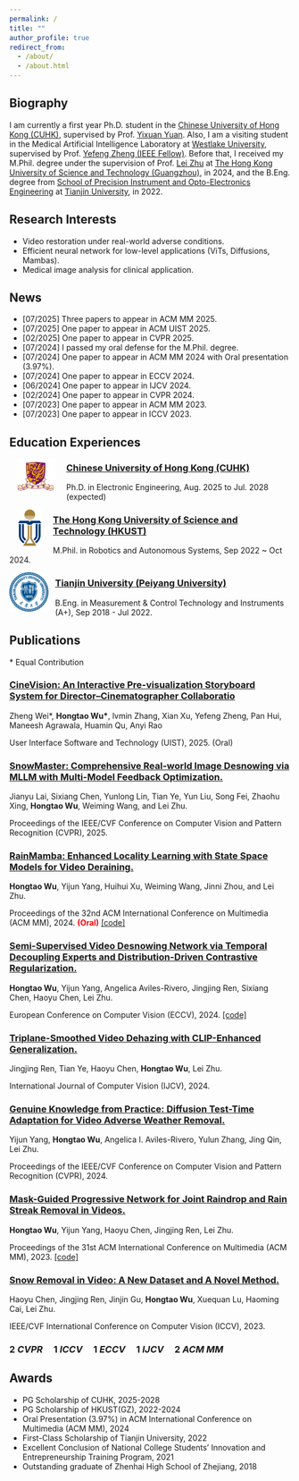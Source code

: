 ```yaml
---
permalink: /
title: ""
author_profile: true
redirect_from: 
  - /about/
  - /about.html
---
```

## Biography

I am currently a first year Ph.D. student in the [Chinese University of Hong Kong (CUHK)](https://www.cuhk.edu.hk/english/index.html), supervised by Prof. [Yixuan Yuan](https://www.ee.cuhk.edu.hk/~yxyuan/). 
Also, I am a visiting student in the Medical Artificial Intelligence Laboratory at [Westlake University](https://en.westlake.edu.cn/), supervised by Prof. [Yefeng Zheng (IEEE Fellow)](https://sites.google.com/site/yefengzheng/).
Before that, I received my M.Phil. degree under the supervision of Prof. [Lei Zhu](https://sites.google.com/site/indexlzhu/home?authuser=0) at [The Hong Kong University of Science and Technology (Guangzhou)](https://www.hkust-gz.edu.cn/), in 2024, and the B.Eng. degree from [School of Precision Instrument and Opto-Electronics Engineering](https://www.tju.edu.cn/info/1044/1251.htm) at [Tianjin University](https://www.tju.edu.cn/), in 2022.


## Research Interests

* Video restoration under real-world adverse conditions.
* Efficient neural network for low-level applications (ViTs, Diffusions, Mambas).
* Medical image analysis for clinical application.





## News

* [07/2025] Three papers to appear in ACM MM 2025.
* [07/2025] One paper to appear in ACM UIST 2025.
* [02/2025] One paper to appear in CVPR 2025.
* [07/2024] I passed my oral defense for the M.Phil. degree.
* [07/2024] One paper to appear in ACM MM 2024 with Oral presentation (3.97%).
* [07/2024] One paper to appear in ECCV 2024.
* [06/2024] One paper to appear in IJCV 2024.
* [02/2024] One paper to appear in CVPR 2024.
* [07/2023] One paper to appear in ACM MM 2023. 
* [07/2023] One paper to appear in ICCV 2023.


## Education Experiences

<p>
<img src="../images/cuhk_logo.png" width="70" style="margin-left: 12px; margin-right: 20px;" align="left" />
</p>

### [Chinese University of Hong Kong (CUHK)](https://www.cuhk.edu.hk/english/index.html)
Ph.D. in Electronic Engineering, Aug. 2025 to Jul. 2028 (expected) 



<p>
<img src="../images/HKUST_logo.png" width="43" style="margin-left: 15px; margin-right: 20px;" align="left" />
</p>

### [The Hong Kong University of Science and Technology (HKUST)](https://hkust.edu.hk/)
M.Phil. in Robotics and Autonomous Systems, Sep 2022 ~ Oct 2024.



<p>
<img src="../images/TJU_logo.png" width="70" style="margin-right: 12px;" align="left" />
</p>

### [Tianjin University (Peiyang University)](https://www.tju.edu.cn/)
B.Eng. in Measurement & Control Technology and Instruments (A+), Sep 2018 - Jul 2022.






## Publications

\* Equal Contribution

### [CineVision: An Interactive Pre-visualization Storyboard System for Director–Cinematographer Collaboratio](https://hongtao-wu.github.io/)

Zheng Wei&#42;, **Hongtao Wu&#42;**, lvmin Zhang, Xian Xu, Yefeng Zheng, Pan Hui, Maneesh Agrawala, Huamin Qu, Anyi Rao 

User Interface Software and Technology (UIST), 2025. (Oral)

### [SnowMaster: Comprehensive Real-world Image Desnowing via MLLM with Multi-Model Feedback Optimization.](https://openaccess.thecvf.com/content/CVPR2025/html/Lai_SnowMaster_Comprehensive_Real-world_Image_Desnowing_via_MLLM_with_Multi-Model_Feedback_CVPR_2025_paper.html)
  Jianyu Lai, Sixiang Chen, Yunlong Lin, Tian Ye, Yun Liu, Song Fei, Zhaohu Xing, **Hongtao Wu**, Weiming Wang, and Lei Zhu.

  Proceedings of the IEEE/CVF Conference on Computer Vision and Pattern Recognition (CVPR), 2025.

### [RainMamba: Enhanced Locality Learning with State Space Models for Video Deraining.](https://arxiv.org/abs/2407.21773)
  **Hongtao Wu**, Yijun Yang, Huihui Xu, Weiming Wang, Jinni Zhou, and Lei Zhu.

  Proceedings of the 32nd ACM International Conference on Multimedia (ACM MM), 2024. <span style="color:red;">**(Oral)**</span> [[code]](https://github.com/TonyHongtaoWu/RainMamba)


### [Semi-Supervised Video Desnowing Network via Temporal Decoupling Experts and Distribution-Driven Contrastive Regularization.](https://link.springer.com/chapter/10.1007/978-3-031-72684-2_5)
  **Hongtao Wu**, Yijun Yang, Angelica Aviles-Rivero, Jingjing Ren, Sixiang Chen, Haoyu Chen, Lei Zhu.
  
  European Conference on Computer Vision (ECCV), 2024. [[code]](https://github.com/TonyHongtaoWu/SemiVDN)

### [Triplane-Smoothed Video Dehazing with CLIP-Enhanced Generalization.](https://link.springer.com/article/10.1007/s11263-024-02161-0)
  Jingjing Ren, Tian Ye, Haoyu Chen, **Hongtao Wu**, Lei Zhu. 

  International Journal of Computer Vision (IJCV), 2024.

### [Genuine Knowledge from Practice: Diffusion Test-Time Adaptation for Video Adverse Weather Removal.](https://openaccess.thecvf.com/content/CVPR2024/html/Yang_Genuine_Knowledge_from_Practice_Diffusion_Test-Time_Adaptation_for_Video_Adverse_CVPR_2024_paper.html)
  Yijun Yang, **Hongtao Wu**, Angelica I. Aviles-Rivero, Yulun Zhang, Jing Qin, Lei Zhu.
  
  Proceedings of the IEEE/CVF Conference on Computer Vision and Pattern Recognition (CVPR), 2024.

### [Mask-Guided Progressive Network for Joint Raindrop and Rain Streak Removal in Videos.](https://dl.acm.org/doi/10.1145/3581783.3612001)
  **Hongtao Wu**, Yijun Yang, Haoyu Chen, Jingjing Ren, Lei Zhu. 
  
  Proceedings of the 31st ACM International Conference on Multimedia (ACM MM), 2023. [[code]](https://github.com/TonyHongtaoWu/ViMP-Net)

### [Snow Removal in Video: A New Dataset and A Novel Method.](https://openaccess.thecvf.com/content/ICCV2023/html/Chen_Snow_Removal_in_Video_A_New_Dataset_and_A_Novel_ICCV_2023_paper.html)
  Haoyu Chen, Jingjing Ren, Jinjin Gu, **Hongtao Wu**, Xuequan Lu, Haoming Cai, Lei Zhu.
  
  IEEE/CVF International Conference on Computer Vision (ICCV), 2023.


###  2 **_CVPR_**  &nbsp;&nbsp;&nbsp;  1 **_ICCV_**  &nbsp;&nbsp;&nbsp;  1 **_ECCV_**  &nbsp;&nbsp;&nbsp;  1 **_IJCV_**  &nbsp;&nbsp;&nbsp;  2 **_ACM MM_** 


## Awards

* PG Scholarship of CUHK, 2025-2028
* PG Scholarship of HKUST(GZ), 2022-2024
* Oral Presentation (3.97%) in ACM International Conference on Multimedia (ACM MM), 2024
* First-Class Scholarship of Tianjin University, 2022
* Excellent Conclusion of National College Students’ Innovation and Entrepreneurship Training Program, 2021
* Outstanding graduate of Zhenhai High School of Zhejiang, 2018

